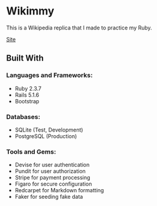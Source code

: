 
# Wikimmy

This is a Wikipedia replica that I made to practice my Ruby.

[Site]( https://apple-shortcake-99647.herokuapp.com/ )

## Built With

### Languages and Frameworks:
* Ruby 2.3.7
* Rails 5.1.6
* Bootstrap

### Databases:
* SQLite (Test, Development)
* PostgreSQL (Production)

### Tools and Gems:
* Devise for user authentication
* Pundit for user authorization
* Stripe for payment processing
* Figaro for secure configuration
* Redcarpet for Markdown formatting
* Faker for seeding fake data
